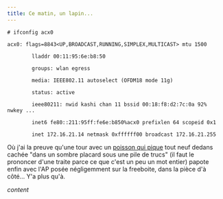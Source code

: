 ```yaml
---
title: Ce matin, un lapin...
---
```



      
    # ifconfig acx0
      
    acx0: flags=8843<UP,BROADCAST,RUNNING,SIMPLEX,MULTICAST> mtu 1500
      
            lladdr 00:11:95:6e:b8:50
      
            groups: wlan egress
      
            media: IEEE802.11 autoselect (OFDM18 mode 11g)
      
            status: active
      
            ieee80211: nwid kashi chan 11 bssid 00:18:f8:d2:7c:0a 92% nwkey ...
      
            inet6 fe80::211:95ff:fe6e:b850%acx0 prefixlen 64 scopeid 0x1
      
            inet 172.16.21.14 netmask 0xffffff00 broadcast 172.16.21.255
      
    

Où j'ai la preuve qu'une tour avec un [poisson qui
pique](http://www.openbsd.org) tout neuf dedans cachée "dans un sombre placard
sous une pile de trucs" (il faut le prononcer d'une traite parce ce que c'est
un peu un mot entier) papote enfin avec l'AP posée négligemment sur la
freeboite, dans la pièce d'à côté... Y'a plus qu'à.

*content*

